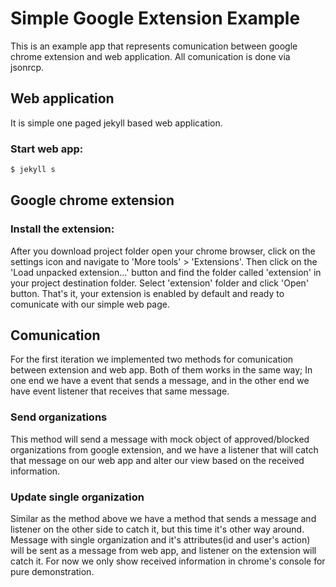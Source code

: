 # Simple Google Extension Example

This is an example app that represents comunication between google chrome extension and web application.
All comunication is done via jsonrcp.

## Web application

It is simple one paged jekyll based web application.

### Start web app:

```sh
$ jekyll s
```

## Google chrome extension

### Install the extension:

After you download project folder open your chrome browser, click on the settings icon and navigate to 'More tools' > 'Extensions'.
Then click on the 'Load unpacked extension...' button and find the folder called 'extension' in your project destination folder.
Select 'extension' folder and click 'Open' button.
That's it, your extension is enabled by default and ready to comunicate with our simple web page.

## Comunication

For the first iteration we implemented two methods for comunication between extension and web app.
Both of them works in the same way; In one end we have a event that sends a message, and in the other end we have event listener that receives that same message.

### Send organizations

This method will send a message with mock object of approved/blocked organizations from google extension, and we have a listener that will catch that message on our web app and alter our view based on the received information.

### Update single organization

Similar as the method above we have a method that sends a message and listener on the other side to catch it, but this time it's other way around.
Message with single organization and it's attributes(id and user's action) will be sent as a message from web app, and listener on the extension will catch it.
For now we only show received information in chrome's console for pure demonstration. 